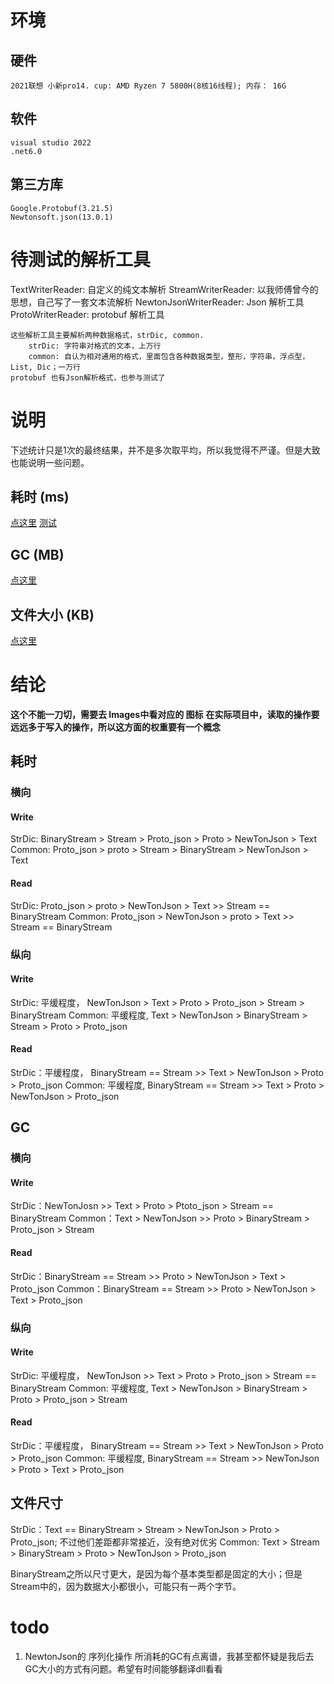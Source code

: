 # 环境

## 硬件

    2021联想 小新pro14. cup: AMD Ryzen 7 5800H(8核16线程); 内存： 16G

## 软件

    visual studio 2022
    .net6.0

## 第三方库

    Google.Protobuf(3.21.5)
    Newtonsoft.json(13.0.1)

# 待测试的解析工具

TextWriterReader: 自定义的纯文本解析
StreamWriterReader: 以我师傅曾今的思想，自己写了一套文本流解析
NewtonJsonWriterReader: Json 解析工具
ProtoWriterReader: protobuf 解析工具

    这些解析工具主要解析两种数据格式，strDic, common.
        strDic: 字符串对格式的文本，上万行
        common: 自认为相对通用的格式，里面包含各种数据类型，整形，字符串，浮点型，List, Dic；一万行
    protobuf 也有Json解析格式，也参与测试了

# 说明

下述统计只是1次的最终结果，并不是多次取平均，所以我觉得不严谨。但是大致也能说明一些问题。

## 耗时 (ms)

[点这里](/images/%E8%80%97%E6%97%B6.xlsx)
[测试](https://github.com/cookgoing/ParserToolEvaluation/blob/master/images/%E8%80%97%E6%97%B6.xlsx)

## GC (MB)

[点这里](/images/GC.xlsx)

## 文件大小 (KB)

[点这里](/images/文件大小.xlsx)

# 结论

**这个不能一刀切，需要去 Images中看对应的 图标**
**在实际项目中，读取的操作要远远多于写入的操作，所以这方面的权重要有一个概念**

## 耗时

### 横向

#### Write

StrDic: BinaryStream > Stream > Proto_json > Proto > NewTonJson > Text
Common: Proto_json > proto > Stream > BinaryStream > NewTonJson > Text

#### Read

StrDic: Proto_json > proto > NewTonJson > Text >> Stream == BinaryStream
Common: Proto_json > NewTonJson > proto > Text >> Stream == BinaryStream

### 纵向

#### Write

StrDic: 平缓程度， NewTonJson > Text > Proto > Proto_json > Stream > BinaryStream
Common: 平缓程度,  Text > NewTonJson > BinaryStream > Stream > Proto > Proto_json

#### Read

StrDic：平缓程度， BinaryStream == Stream >> Text > NewTonJson > Proto > Proto_json
Common: 平缓程度,  BinaryStream == Stream >> Text > Proto > NewTonJson > Proto_json

## GC

### 横向

#### Write

StrDic：NewTonJosn >> Text > Proto > Ptoto_json > Stream == BinaryStream
Common：Text > NewTonJson >> Proto > BinaryStream > Proto_json > Stream 

#### Read

StrDic：BinaryStream == Stream >> Proto > NewTonJson > Text > Proto_json
Common：BinaryStream == Stream >> Proto > NewTonJson > Text > Proto_json

### 纵向

#### Write

StrDic: 平缓程度， NewTonJson >> Text > Proto > Proto_json > Stream == BinaryStream
Common: 平缓程度,  Text > NewTonJson > BinaryStream > Proto > Proto_json > Stream

#### Read

StrDic：平缓程度， BinaryStream == Stream >> Text > NewTonJson > Proto > Proto_json
Common: 平缓程度,  BinaryStream == Stream >> NewTonJson > Proto > Text > Proto_json

## 文件尺寸

StrDic：Text == BinaryStream > Stream > NewTonJson > Proto > Proto_json; 不过他们差距都非常接近，没有绝对优劣
Common: Text > Stream >  BinaryStream > Proto > NewTonJson > Proto_json

BinaryStream之所以尺寸更大，是因为每个基本类型都是固定的大小；但是 Stream中的，因为数据大小都很小，可能只有一两个字节。

# todo
1. NewtonJson的 序列化操作 所消耗的GC有点离谱，我甚至都怀疑是我后去GC大小的方式有问题。希望有时间能够翻译dll看看
